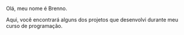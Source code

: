 Olá, meu nome é Brenno.

Aqui, você encontrará alguns dos projetos que desenvolvi durante meu curso de programação.